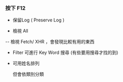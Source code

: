 ### 按下 F12

- 保留Log ( Preserve Log )

- 檢視 All

-- 檢視  Fetch/ XHR ，會發現比較有用的東西

- Filter 
  可進行 Key Word 搜尋
  (有些要用搜尋才找的到)
  
- 可用姓名排列

  但會依類別分類 
